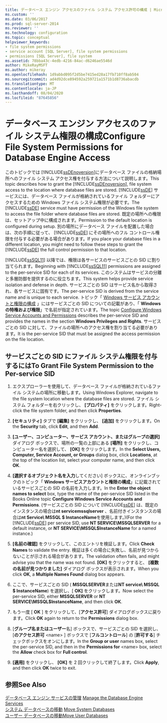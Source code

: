 ```yaml
---
title: データベース エンジン アクセスのファイル システム アクセス許可の構成 | Microsoft Docs
ms.custom: ''
ms.date: 03/06/2017
ms.prod: sql-server-2014
ms.reviewer: ''
ms.technology: configuration
ms.topic: conceptual
helpviewer_keywords:
- file system permissions
- service account [SQL Server], file system permissions
- permissions [SQL Server], file system
ms.assetid: 78bba43c-4edb-4216-84ac-d6246ae5546d
author: MikeRayMSFT
ms.author: mikeray
ms.openlocfilehash: 1d9abbd095f2d5be7415ed28a17fb710ff8ab504
ms.sourcegitcommit: ad4d92dce894592a259721a1571b1d8736abacdb
ms.translationtype: MT
ms.contentlocale: ja-JP
ms.lasthandoff: 08/04/2020
ms.locfileid: "87645856"
---
```

# <a name="configure-file-system-permissions-for-database-engine-access"></a><span data-ttu-id="49a09-102">データベース エンジン アクセスのファイル システム権限の構成</span><span class="sxs-lookup"><span data-stu-id="49a09-102">Configure File System Permissions for Database Engine Access</span></span>
  <span data-ttu-id="49a09-103">このトピックでは [!INCLUDE[ssDEnoversion](../../includes/ssdenoversion-md.md)]にデータベース ファイルの格納場所へのファイル システム アクセス権を付与する方法について説明します。</span><span class="sxs-lookup"><span data-stu-id="49a09-103">This topic describes how to grant the [!INCLUDE[ssDEnoversion](../../includes/ssdenoversion-md.md)], file system access to the location where database files are stored.</span></span> <span data-ttu-id="49a09-104">[!INCLUDE[ssDE](../../includes/ssde-md.md)] サービスには、データベース ファイルが格納されているファイル フォルダーにアクセスするための Windows ファイル システム権限が必要です。</span><span class="sxs-lookup"><span data-stu-id="49a09-104">The [!INCLUDE[ssDE](../../includes/ssde-md.md)] service must have permission of the Windows file system to access the file folder where database files are stored.</span></span> <span data-ttu-id="49a09-105">既定の場所への権限は、セットアップ中に構成されます。</span><span class="sxs-lookup"><span data-stu-id="49a09-105">Permission to the default location is configured during setup.</span></span> <span data-ttu-id="49a09-106">別の場所にデータベース ファイルを配置した場合は、次の手順に従って、 [!INCLUDE[ssDE](../../includes/ssde-md.md)] にその場所へのフル コントロール権限を付与する必要がある場合があります。</span><span class="sxs-lookup"><span data-stu-id="49a09-106">If you place your database files in a different location, you might need to follow these steps to grant the [!INCLUDE[ssDE](../../includes/ssde-md.md)] the full control permission to that location.</span></span>  
  
 <span data-ttu-id="49a09-107">[!INCLUDE[ssSQL11](../../includes/sssql11-md.md)] 以降では、権限は各サービスのサービスごとの SID に割り当てられます。</span><span class="sxs-lookup"><span data-stu-id="49a09-107">Beginning with [!INCLUDE[ssSQL11](../../includes/sssql11-md.md)] permissions are assigned to the per-service SID for each of its services.</span></span> <span data-ttu-id="49a09-108">このシステムはサービスの分離と多層防御を提供するのに役立ちます。</span><span class="sxs-lookup"><span data-stu-id="49a09-108">This system helps provide service isolation and defense in depth.</span></span> <span data-ttu-id="49a09-109">サービスごとの SID はサービス名から取得され、各サービスに固有です。</span><span class="sxs-lookup"><span data-stu-id="49a09-109">The per-service SID is derived from the service name and is unique to each service.</span></span> <span data-ttu-id="49a09-110">トピック「 [Windows サービス アカウントと権限の構成](configure-windows-service-accounts-and-permissions.md) 」にはサービスごとの SID についての記載があり、「 **Windows の特権および権限**」で名前が指定されています。</span><span class="sxs-lookup"><span data-stu-id="49a09-110">The topic [Configure Windows Service Accounts and Permissions](configure-windows-service-accounts-and-permissions.md) describes the per-service SID and provides the names in the section **Windows Privileges and Rights**.</span></span> <span data-ttu-id="49a09-111">サービスごとの SID に対して、ファイルの場所へのアクセス権を割り当てる必要があります。</span><span class="sxs-lookup"><span data-stu-id="49a09-111">It is the per-service SID that must be assigned the access permission on the file location.</span></span>  
  
## <a name="to-grant-file-system-permission-to-the-per-service-sid"></a><span data-ttu-id="49a09-112">サービスごとの SID にファイル システム権限を付与するには</span><span class="sxs-lookup"><span data-stu-id="49a09-112">To Grant File System Permission to the Per-service SID</span></span>  
  
1.  <span data-ttu-id="49a09-113">エクスプローラーを使用して、データベース ファイルが格納されているファイル システムの場所に移動します。</span><span class="sxs-lookup"><span data-stu-id="49a09-113">Using Windows Explorer, navigate to the file system location where the database files are stored.</span></span> <span data-ttu-id="49a09-114">ファイル システム フォルダーを右クリックし、 **[プロパティ]** をクリックします。</span><span class="sxs-lookup"><span data-stu-id="49a09-114">Right-click the file system folder, and then click **Properties**.</span></span>  
  
2.  <span data-ttu-id="49a09-115">**[セキュリティ]** タブで **[編集]** をクリックし、 **[追加]** をクリックします。</span><span class="sxs-lookup"><span data-stu-id="49a09-115">On the **Security** tab, click **Edit**, and then **Add**.</span></span>  
  
3.  <span data-ttu-id="49a09-116">**[ユーザー、コンピューター、サービス アカウント、またはグループの選択]** ダイアログ ボックスで、場所の一覧の上部にある **[場所]** をクリックし、コンピューター名を選択して、 **[OK]** をクリックします。</span><span class="sxs-lookup"><span data-stu-id="49a09-116">In the **Select Users, Computer, Service Account, or Groups** dialog box, click **Locations**, at the top of the location list, select your computer name, and then click **OK**.</span></span>  
  
4.  <span data-ttu-id="49a09-117">**[選択するオブジェクト名を入力**してください] ボックスに、オンラインブックのトピック「 **Windows サービスアカウントと権限の構成**」に記載されているサービスごとの SID の名前を入力します。</span><span class="sxs-lookup"><span data-stu-id="49a09-117">In the **Enter the object names to select** box, type the name of the per-service SID listed in the Books Online topic **Configure Windows Service Accounts and Permissions**.</span></span> <span data-ttu-id="49a09-118">(サービスごとの SID について [!INCLUDE[ssDE](../../includes/ssde-md.md)] は、既定のインスタンスの場合は**nt servicemssqlserver** 、名前付きインスタンスの場合は**nt Service\ MSSQL $ InstanceName**を使用します。)</span><span class="sxs-lookup"><span data-stu-id="49a09-118">(For the [!INCLUDE[ssDE](../../includes/ssde-md.md)] per service SID, use **NT SERVICE\MSSQLSERVER** for a default instance, or **NT SERVICE\MSSQL$InstanceName** for a named instance.)</span></span>  
  
5.  <span data-ttu-id="49a09-119">**[名前の確認]** をクリックして、このエントリを検証します。</span><span class="sxs-lookup"><span data-stu-id="49a09-119">Click **Check Names** to validate the entry.</span></span> <span data-ttu-id="49a09-120">検証は多くの場合に失敗し、名前が見つからないことが示される場合があります。</span><span class="sxs-lookup"><span data-stu-id="49a09-120">The validation often fails, and might advise you that the name was not found.</span></span> <span data-ttu-id="49a09-121">**[OK]** をクリックすると、 **[複数の名前が見つかりました]** ダイアログ ボックスが表示されます。</span><span class="sxs-lookup"><span data-stu-id="49a09-121">When you click **OK**, a **Multiple Names Found** dialog box appears.</span></span>  
  
6.  <span data-ttu-id="49a09-122">ここで、サービスごとの SID ( **MSSQLSERVER**または**NT service\ MSSQL $ InstanceName**) を選択し、[ **OK]** をクリックします。</span><span class="sxs-lookup"><span data-stu-id="49a09-122">Now select the per-service SID, either **MSSQLSERVER** or **NT SERVICE\MSSQL$InstanceName**, and then click **OK**.</span></span>  
  
7.  <span data-ttu-id="49a09-123">もう一度 [ **OK** ] をクリックして、[**アクセス許可**] ダイアログボックスに戻ります。</span><span class="sxs-lookup"><span data-stu-id="49a09-123">Click **OK** again to return to the **Permissions** dialog box.</span></span>  
  
8.  <span data-ttu-id="49a09-124">[**グループ名またはユーザー**名] ボックスで、サービスごとの SID を選択し、[**のアクセス許可** \<name> ] ボックスで [**フルコントロール**] の [**許可する**] チェックボックスをオンにします。</span><span class="sxs-lookup"><span data-stu-id="49a09-124">In the **Group or user** names box, select the per-service SID, and then in the **Permissions for** \<name> box, select the **Allow** check box for **Full control**.</span></span>  
  
9. <span data-ttu-id="49a09-125">**[適用]** をクリックし、 **[OK]** を 2 回クリックして終了します。</span><span class="sxs-lookup"><span data-stu-id="49a09-125">Click **Apply**, and then click **OK** twice to exit.</span></span>  
  
## <a name="see-also"></a><span data-ttu-id="49a09-126">参照</span><span class="sxs-lookup"><span data-stu-id="49a09-126">See Also</span></span>  
 <span data-ttu-id="49a09-127">[データベース エンジン サービスの管理](manage-the-database-engine-services.md) </span><span class="sxs-lookup"><span data-stu-id="49a09-127">[Manage the Database Engine Services](manage-the-database-engine-services.md) </span></span>  
 <span data-ttu-id="49a09-128">[システム データベースの移動](../../relational-databases/databases/system-databases.md) </span><span class="sxs-lookup"><span data-stu-id="49a09-128">[Move System Databases](../../relational-databases/databases/system-databases.md) </span></span>  
 [<span data-ttu-id="49a09-129">ユーザー データベースの移動</span><span class="sxs-lookup"><span data-stu-id="49a09-129">Move User Databases</span></span>](../../relational-databases/databases/move-user-databases.md)  
  
  
